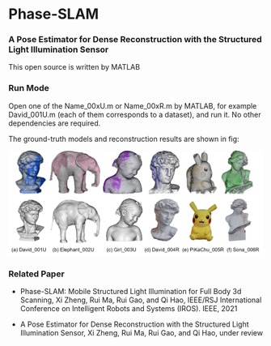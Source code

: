 # Phase-SLAM
### A Pose Estimator for Dense Reconstruction with the Structured Light Illumination Sensor

This open source is written by MATLAB 

### Run Mode

Open one of the Name_00xU.m or Name_00xR.m by MATLAB,  for example David_001U.m (each of them corresponds to a dataset), and run it.
No other dependencies are required. 

The ground-truth models and reconstruction results are shown in fig:

<img src="https://github.com/ZHENGXi-git/Phase-SLAM/blob/main/result.png" width="%30" height="%30" />

### Related Paper

* Phase-SLAM: Mobile Structured Light Illumination for Full Body 3d Scanning,  Xi Zheng, Rui Ma, Rui Gao, and Qi Hao, IEEE/RSJ
 International Conference on Intelligent Robots and Systems (IROS). IEEE, 2021

* A Pose Estimator for Dense Reconstruction with the Structured Light Illumination Sensor, Xi Zheng, Rui Ma, Rui Gao, and Qi Hao, under review

